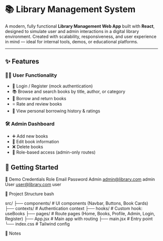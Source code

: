 # 📚 Library Management System

A modern, fully functional **Library Management Web App** built with **React**, designed to simulate user and admin interactions in a digital library environment. Created with scalability, responsiveness, and user experience in mind — ideal for internal tools, demos, or educational platforms.

---

## ✨ Features

### 👩‍💼 User Functionality
- 🔐 Login / Register (mock authentication)
- 📚 Browse and search books by title, author, or category
- 📖 Borrow and return books
- ⭐ Rate and review books
- 🧾 View personal borrowing history & ratings

### 🛠️ Admin Dashboard
- ➕ Add new books
- 📝 Edit book information
- ❌ Delete books
- 🔐 Role-based access (admin-only routes)


## 🚀 Getting Started

👥 Demo Credentials
Role	Email	Password
Admin	admin@library.com	admin
User	user@library.com	user

📁 Project Structure
bash

src/
├── components/        # UI components (Navbar, Buttons, Book Cards)
├── contexts/          # Authentication context
├── hooks/             # Custom hook: useBooks
├── pages/             # Route pages (Home, Books, Profile, Admin, Login, Register)
├── App.jsx            # Main app with routing
├── main.jsx           # Entry point
└── index.css          # Tailwind config


📌 Notes
